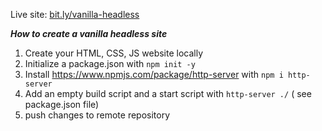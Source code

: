Live site: [bit.ly/vanilla-headless](http://bit.ly/vanilla-headless)

***How to create a vanilla headless site***

1. Create your HTML, CSS, JS website locally
2. Initialize a package.json with ```npm init -y```
3. Install https://www.npmjs.com/package/http-server with ```npm i http-server```
4. Add an empty build script and a start script with ```http-server ./``` ( see package.json file)
5. push changes to remote repository
